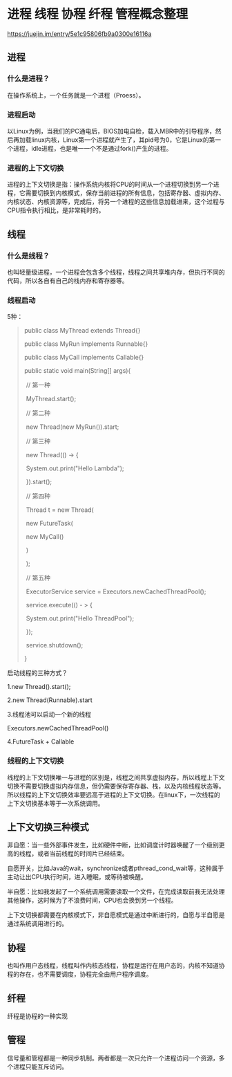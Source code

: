 # 进程 线程 协程 纤程 管程概念整理

https://juejin.im/entry/5e1c95806fb9a0300e16116a

## 进程

### 什么是进程？

在操作系统上，一个任务就是一个进程（Proess）。

### 进程启动

以Linux为例，当我们的PC通电后，BIOS加电自检，载入MBR中的引导程序，然后再加载linux内核，Linux第一个进程就产生了，其pid号为0，它是Linux的第一个进程，idle进程，也是唯一一个不是通过fork()产生的进程。

### 进程的上下文切换

进程的上下文切换是指：操作系统内核将CPU的时间从一个进程切换到另一个进程，它需要切换到内核模式，保存当前进程的所有信息，包括寄存器、虚拟内存、内核状态、内核资源等，完成后，将另一个进程的这些信息加载进来，这个过程与CPU指令执行相比，是非常耗时的。

## 线程

### 什么是线程？

也叫轻量级进程，一个进程会包含多个线程，线程之间共享堆内存，但执行不同的代码，所以各自有自己的栈内存和寄存器等。

### 线程启动

5种：

>public class MyThread extends Thread{}
>
>public class MyRun implements Runnable{}
>
>public class MyCall implements Callable<String>{}
>
>public static void main(String[] args){
>
>​	// 第一种
>
>​	MyThread.start();
>
>​	// 第二种
>
>​	new Thread(new MyRun()).start;
>
>​	// 第三种
>
>​	new Thread(() -> {
>
>​		System.out.print("Hello Lambda");
>
>​	}).start();
>
>​	// 第四种
>
>​	Thread t = new Thread(
>
>​		new FutureTask<String>(
>
>​			new MyCall()
>
>​		)
>
>​	);
>
>​	// 第五种
>
>​	ExecutorService service = Executors.newCachedThreadPool();
>
>​	service.execute(() - > {
>
>​		System.out.print("Hello ThreadPool");
>
>​	});
>
>​	service.shutdown();
>
>}

启动线程的三种方式？

1.new Thread().start();

2.new Thread(Runnable).start

3.线程池可以启动一个新的线程

Executors.newCachedThreadPool()

4.FutureTask + Callable

### 线程的上下文切换

线程的上下文切换唯一与进程的区别是，线程之间共享虚拟内存，所以线程上下文切换不需要切换虚拟内存信息，但仍需要保存寄存器、栈，以及内核线程状态等。所以线程的上下文切换效率要远高于进程的上下文切换。在linux下，一次线程的上下文切换基本等于一次系统调用。

## 上下文切换三种模式

非自愿：当一些外部事件发生，比如硬件中断，比如调度计时器唤醒了一个级别更高的线程，或者当前线程的时间片已经结束。

自愿开关，比如Java的wait，synchronize或者pthread_cond_wait等，这种属于主动让出CPU执行时间，进入睡眠，或等待被唤醒。

半自愿：比如我发起了一个系统调用需要读取一个文件，在完成读取前我无法处理其他操作，这时候为了不浪费时间，CPU也会换到另一个线程。

上下文切换都需要在内核模式下，非自愿模式是通过中断进行的，自愿与半自愿是通过系统调用进行的。

## 协程

也叫作用户态线程，线程叫作内核态线程，协程是运行在用户态的，内核不知道协程的存在，也不需要调度，协程完全由用户程序调度。

## 纤程

纤程是协程的一种实现

## 管程

信号量和管程都是一种同步机制。两者都是一次只允许一个进程访问一个资源，多个进程只能互斥访问。


